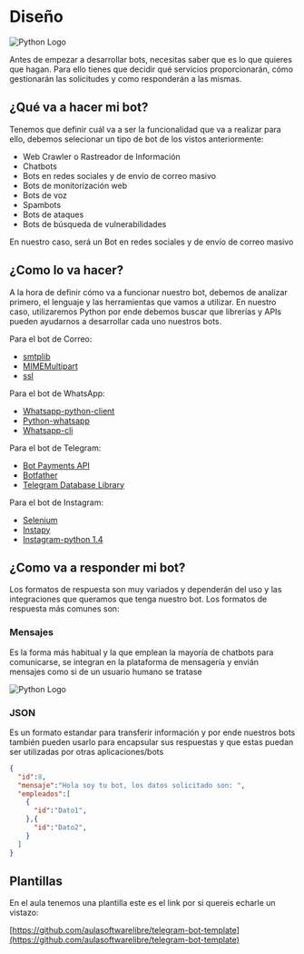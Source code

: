 # Diseño

![Python Logo](https://miro.medium.com/max/1024/0*sOKo-qt8yWPV9FDr.png)

Antes de empezar a desarrollar bots, necesitas saber que es lo que quieres que hagan. Para ello tienes que decidir qué servicios proporcionarán, cómo gestionarán las solicitudes y como responderán a las mismas.

## ¿Qué va a hacer mi bot?

Tenemos que definir cuál va a ser la funcionalidad que va a realizar para ello, debemos selecionar un tipo de bot de los vistos anteriormente:

- Web Crawler o Rastreador de Información
- Chatbots
- Bots en redes sociales y de envío de correo masivo
- Bots de monitorización web
- Bots de voz
- Spambots
- Bots de ataques
- Bots de búsqueda de vulnerabilidades

En nuestro caso, será un Bot en redes sociales y de envío de correo masivo

## ¿Como lo va hacer?

A la hora de definir cómo va a funcionar nuestro bot, debemos de analizar primero, el lenguaje y las herramientas que vamos a utilizar. En nuestro caso, utilizaremos Python por ende debemos buscar que librerías y APIs pueden ayudarnos a desarrollar cada uno nuestros bots.

Para el bot de Correo:

- [smtplib](https://docs.python.org/3/library/smtplib.html?highlight=smtplib#module-smtplib) 
- [MIMEMultipart](https://docs.python.org/3/library/email.mime.html) 
- [ssl](https://docs.python.org/3/library/ssl.html?highlight=ssl#module-ssl) 

Para el bot de WhatsApp:

- [Whatsapp-python-client](https://pypi.org/project/whatsapp-python-client/) 
- [Python-whatsapp](https://pypi.org/project/python-whatsapp/) 
- [Whatsapp-cli](https://pypi.org/project/whatsapp-cli/) 

Para el bot de Telegram:

- [Bot Payments API](https://core.telegram.org/bots/payments) 
- [Botfather](https://core.telegram.org/bots) 
- [Telegram Database Library](https://core.telegram.org/tdlib) 

Para el bot de Instagram:

- [Selenium](https://pypi.org/project/selenium/) 
- [Instapy](https://pypi.org/project/instapy2/) 
- [Instagram-python 1.4](https://pypi.org/project/instagram-python/) 

## ¿Como va a responder mi bot?

Los formatos de respuesta son muy variados y dependerán del uso y las integraciones que queramos que tenga nuestro bot. Los formatos de respuesta más comunes son:

### Mensajes

Es la forma más habitual y la que emplean la mayoría de chatbots para comunicarse, se integran en la plataforma de mensagería y envián mensajes como si de un usuario humano se tratase

![Python Logo](https://miro.medium.com/max/956/1*wod3trcCwgXbvHEx1Qitlw.png)

### JSON

Es un formato estandar para transferir información y por ende nuestros bots también pueden usarlo para encapsular sus respuestas y que estas puedan ser utilizadas por otras aplicaciones/bots

```JSON
{
  "id":8,
  "mensaje":"Hola soy tu bot, los datos solicitado son: ",
  "empleados":[
    {
      "id":"Dato1",
    },{
      "id":"Dato2",
    } 
  ]
}
```

## Plantillas

En el aula tenemos una plantilla este es el link por si quereis echarle un vistazo:

[https://github.com/aulasoftwarelibre/telegram-bot-template](https://github.com/aulasoftwarelibre/telegram-bot-template)